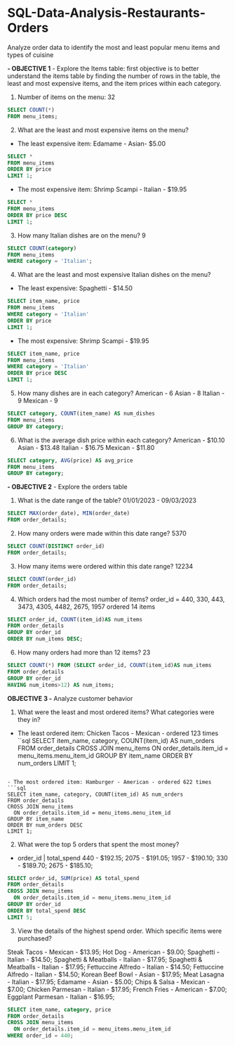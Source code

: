# SQL-Data-Analysis-Restaurants-Orders
Analyze order data to identify the most and least popular menu items and types of cuisine

**- OBJECTIVE 1** - Explore the Items table: first objective is to better understand the items table by finding the number of rows in the table, the least and most expensive items, and the item prices within each category.

1. Number of items on the menu: 32
```sql
SELECT COUNT(*)
FROM menu_items;
```
2. What are the least and most expensive items on the menu?
- The least expensive item: Edamame - Asian- $5.00
```sql
SELECT *
FROM menu_items
ORDER BY price
LIMIT 1;
```
- The most expensive item: Shrimp Scampi - Italian - $19.95
```sql
SELECT *
FROM menu_items
ORDER BY price DESC
LIMIT 1;
```
3. How many Italian dishes are on the menu? 9 
```sql
SELECT COUNT(category)
FROM menu_items
WHERE category = 'Italian';
```
4. What are the least and most expensive Italian dishes on the menu?
- The least expensive: Spaghetti - $14.50
```sql
SELECT item_name, price
FROM menu_items
WHERE category = 'Italian'
ORDER BY price
LIMIT 1;
```
- The most expensive: Shrimp Scampi - $19.95
```sql
SELECT item_name, price
FROM menu_items
WHERE category = 'Italian'
ORDER BY price DESC
LIMIT 1;
```
5. How many dishes are in each category?
American - 6
Asian - 8
Italian - 9
Mexican - 9
```sql
SELECT category, COUNT(item_name) AS num_dishes
FROM menu_items
GROUP BY category;
```
6. What is the average dish price within each category?
American - $10.10
Asian - $13.48
Italian - $16.75
Mexican - $11.80
```sql
SELECT category, AVG(price) AS avg_price
FROM menu_items
GROUP BY category;
```

**- OBJECTIVE 2** - Explore the orders table

1. What is the date range of the table? 01/01/2023 - 09/03/2023
```sql
SELECT MAX(order_date), MIN(order_date)
FROM order_details;
```
2. How many orders were made within this date range? 5370
```sql
SELECT COUNT(DISTINCT order_id)
FROM order_details;
```
3. How many items were ordered within this date range? 12234
```sql
SELECT COUNT(order_id)
FROM order_details;
```
4. Which orders had the most number of items?
order_id = 440, 330, 443, 3473, 4305, 4482, 2675, 1957 ordered 14 items
```sql
SELECT order_id, COUNT(item_id)AS num_items
FROM order_details
GROUP BY order_id
ORDER BY num_items DESC;
```
6. How many orders had more than 12 items? 23
```sql
SELECT COUNT(*) FROM (SELECT order_id, COUNT(item_id)AS num_items
FROM order_details
GROUP BY order_id
HAVING num_items>12) AS num_items;
```

**OBJECTIVE 3 -** Analyze customer behavior

1. What were the least and most ordered items? What categories were they in?
- The least ordered item: Chicken Tacos - Mexican - ordered 123 times
``sql
SELECT item_name, category, COUNT(item_id) AS num_orders
FROM order_details
CROSS JOIN menu_items
  ON order_details.item_id = menu_items.menu_item_id
GROUP BY item_name
ORDER BY num_orders
LIMIT 1;
```

- The most ordered item: Hamburger - American - ordered 622 times
```sql
SELECT item_name, category, COUNT(item_id) AS num_orders
FROM order_details
CROSS JOIN menu_items
  ON order_details.item_id = menu_items.menu_item_id
GROUP BY item_name
ORDER BY num_orders DESC
LIMIT 1;
```
2. What were the top 5 orders that spent the most money?

- order_id | total_spend 
440 - $192.15;
2075 - $191.05;
1957 - $190.10;
330 - $189.70;
2675 - $185.10;
```sql
SELECT order_id, SUM(price) AS total_spend
FROM order_details
CROSS JOIN menu_items
  ON order_details.item_id = menu_items.menu_item_id
GROUP BY order_id
ORDER BY total_spend DESC
LIMIT 5;
```
3. View the details of the highest spend order. Which specific items were purchased?

Steak Tacos - Mexican - $13.95;
Hot Dog - American - $9.00;
Spaghetti - Italian - $14.50;
Spaghetti & Meatballs - Italian - $17.95;
Spaghetti & Meatballs - Italian - $17.95;
Fettuccine Alfredo - Italian - $14.50;
Fettuccine Alfredo - Italian - $14.50;
Korean Beef Bowl - Asian - $17.95;
Meat Lasagna - Italian - $17.95;
Edamame - Asian - $5.00;
Chips & Salsa - Mexican - $7.00;
Chicken Parmesan - Italian - $17.95;
French Fries - American - $7.00;
Eggplant Parmesan - Italian - $16.95;
```sql
SELECT item_name, category, price
FROM order_details
CROSS JOIN menu_items
  ON order_details.item_id = menu_items.menu_item_id
WHERE order_id = 440;
```

